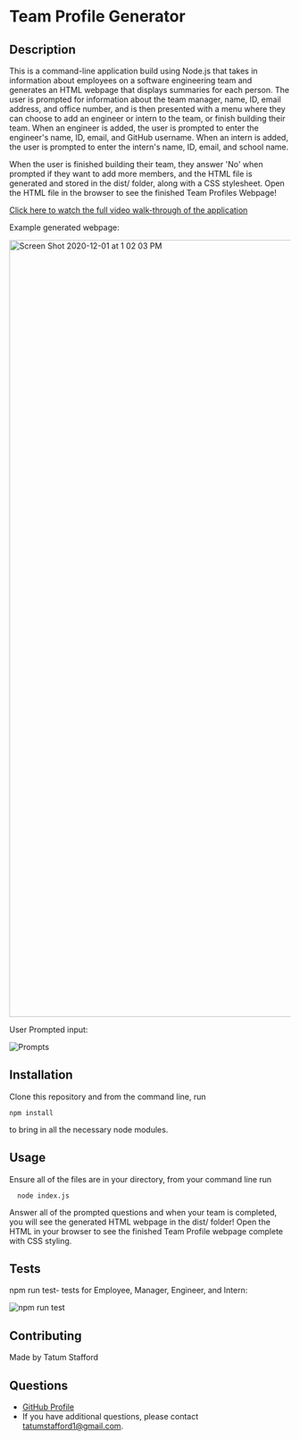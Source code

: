# Team Profile Generator

## Description
This is a command-line application build using Node.js that takes in information about employees on a software engineering team and generates an HTML webpage that displays summaries for each person. The user is prompted for information about the team manager, name, ID, email address, and office number, and is then presented with a menu where they can choose to add an engineer or intern to the team, or finish building their team. When an engineer is added, the user is prompted to enter the engineer's name, ID, email, and GitHub username. When an intern is added, the user is prompted to enter the intern's name, ID, email, and school name. 

When the user is finished building their team, they answer 'No' when prompted if they want to add more members, and the HTML file is generated and stored in the dist/ folder, along with a CSS stylesheet. Open the HTML file in the browser to see the finished Team Profiles Webpage!

[Click here to watch the full video walk-through of the application](https://drive.google.com/file/d/1a9JQOnhElIGJl2iVHOuwTbHT6asMaKVE/view)

Example generated webpage:

<img width="1390" alt="Screen Shot 2020-12-01 at 1 02 03 PM" src="https://user-images.githubusercontent.com/70179648/100787439-42688d00-33d9-11eb-9dcc-3385216f9386.png">

User Prompted input:

![Prompts](https://user-images.githubusercontent.com/70179648/100787327-177e3900-33d9-11eb-9325-7668ce8f3442.gif)


## Installation
Clone this repository and from the command line, run

    npm install
  
  to bring in all the necessary node modules. 
  
  ## Usage 
  Ensure all of the files are in your directory, from your command line run
  
      node index.js
      
  Answer all of the prompted questions and when your team is completed, you will see the generated HTML webpage in the dist/ folder! Open the HTML in your browser to see the finished Team Profile webpage complete with CSS styling. 
  
  ## Tests
  npm run test- tests for Employee, Manager, Engineer, and Intern:
  
  ![npm run test](https://user-images.githubusercontent.com/70179648/100787127-cc642600-33d8-11eb-90bb-750e2ed6d497.gif)
  
  ## Contributing
  Made by Tatum Stafford
  
  ## Questions
  * [GitHub Profile](https://github.com/tmstafford)
  * If you have additional questions, please contact <tatumstafford1@gmail.com>.
